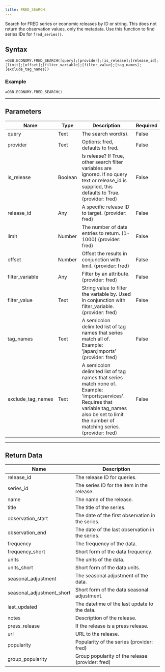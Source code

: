 ```yaml
---
title: FRED_SEARCH
---
```


<!-- markdownlint-disable MD041 -->

Search for FRED series or economic releases by ID or string. This does not return the observation values, only the metadata. Use this function to find series IDs for `fred_series()`.

## Syntax

```excel wordwrap
=OBB.ECONOMY.FRED_SEARCH([query];[provider];[is_release];[release_id];[limit];[offset];[filter_variable];[filter_value];[tag_names];[exclude_tag_names])
```

### Example

```excel wordwrap
=OBB.ECONOMY.FRED_SEARCH()
```

---

## Parameters

| Name | Type | Description | Required |
| ---- | ---- | ----------- | -------- |
| query | Text | The search word(s). | False |
| provider | Text | Options: fred, defaults to fred. | False |
| is_release | Boolean | Is release?  If True, other search filter variables are ignored. If no query text or release_id is supplied, this defaults to True. (provider: fred) | False |
| release_id | Any | A specific release ID to target. (provider: fred) | False |
| limit | Number | The number of data entries to return. (1-1000) (provider: fred) | False |
| offset | Number | Offset the results in conjunction with limit. (provider: fred) | False |
| filter_variable | Any | Filter by an attribute. (provider: fred) | False |
| filter_value | Text | String value to filter the variable by.  Used in conjunction with filter_variable. (provider: fred) | False |
| tag_names | Text | A semicolon delimited list of tag names that series match all of.  Example: 'japan;imports' (provider: fred) | False |
| exclude_tag_names | Text | A semicolon delimited list of tag names that series match none of.  Example: 'imports;services'. Requires that variable tag_names also be set to limit the number of matching series. (provider: fred) | False |

---

## Return Data

| Name | Description |
| ---- | ----------- |
| release_id | The release ID for queries.  |
| series_id | The series ID for the item in the release.  |
| name | The name of the release.  |
| title | The title of the series.  |
| observation_start | The date of the first observation in the series.  |
| observation_end | The date of the last observation in the series.  |
| frequency | The frequency of the data.  |
| frequency_short | Short form of the data frequency.  |
| units | The units of the data.  |
| units_short | Short form of the data units.  |
| seasonal_adjustment | The seasonal adjustment of the data.  |
| seasonal_adjustment_short | Short form of the data seasonal adjustment.  |
| last_updated | The datetime of the last update to the data.  |
| notes | Description of the release.  |
| press_release | If the release is a press release.  |
| url | URL to the release.  |
| popularity | Popularity of the series (provider: fred) |
| group_popularity | Group popularity of the release (provider: fred) |
